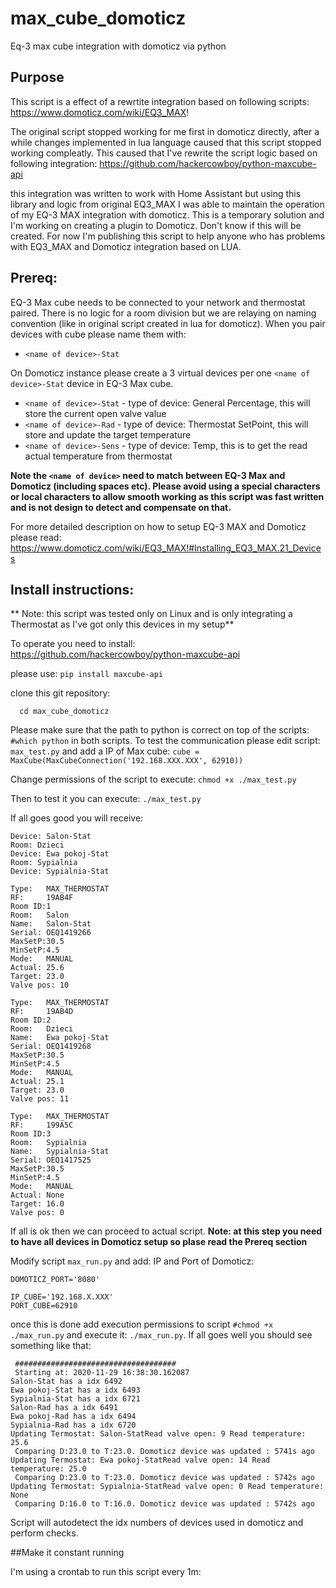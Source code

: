 # max_cube_domoticz
Eq-3 max cube integration with domoticz via python

## Purpose

This script is a effect of a rewrtite integration based on following scripts: 
https://www.domoticz.com/wiki/EQ3_MAX!

The original script stopped working for me first in domoticz directly, after a while changes implemented in lua language caused that this script stopped working compleatly. 
This caused that I've rewrite the script logic based on following integration: 
https://github.com/hackercowboy/python-maxcube-api

this integration was written to work with Home Assistant but using this library and logic from original EQ3_MAX I was able to maintain the operation of my EQ-3 MAX integration with domoticz. This is a temporary solution and I'm working on creating a plugin to Domoticz. Don't know if this will be created. For now I'm publishing this script to help anyone who has problems with EQ3_MAX and Domoticz integration based on LUA. 

## Prereq: 

EQ-3 Max cube needs to be connected to your network and thermostat paired. There is no logic for a room division but we are relaying on naming convention (like in original script created in lua for domoticz). When you pair devices with cube please name them with:<br />
- `<name of device>-Stat`<br />

On Domoticz instance please create a 3 virtual devices per one `<name of device>-Stat` device in EQ-3 Max cube. <br />

- `<name of device>-Stat` - type of device: General Percentage, this will store the current open valve value <br />
- `<name of device>-Rad`  - type of device: Thermostat SetPoint, this will store and update the target temperature <br />
- `<name of device>-Sens` - type of device: Temp, this is to get the read actual temperature from thermostat <br />

**Note the `<name of device>` need to match between EQ-3 Max and Domoticz (including spaces etc). Please avoid using a special characters or local characters to allow smooth working as this script was fast written and is not design to detect and compensate on that.**

For more detailed description on how to setup EQ-3 MAX and Domoticz please read:  <br />
https://www.domoticz.com/wiki/EQ3_MAX!#Installing_EQ3_MAX.21_Devices

## Install instructions: 

** Note: this script was tested only on Linux and is only integrating a Thermostat as I've got only this devices in my setup** <br />

To operate you need to install: <br />
https://github.com/hackercowboy/python-maxcube-api <br />

please use: 
``` pip install maxcube-api ```

clone this git repository: 
``` git clone 
  cd max_cube_domoticz
  ```

Please make sure that the path to python is correct on top of the scripts:
``` #which python ``` in both scripts. 
To test the communication please edit script: ``` max_test.py ``` and add a IP of Max cube: 
``` cube = MaxCube(MaxCubeConnection('192.168.XXX.XXX', 62910)) ```

Change permissions of the script to execute: 
``` chmod +x ./max_test.py ```

Then to test it you can execute: 
``` ./max_test.py ```

If all goes good you will receive: 
```Room: Salon
Device: Salon-Stat
Room: Dzieci
Device: Ewa pokoj-Stat
Room: Sypialnia
Device: Sypialnia-Stat

Type:   MAX_THERMOSTAT
RF:     19AB4F
Room ID:1
Room:   Salon
Name:   Salon-Stat
Serial: OEQ1419266
MaxSetP:30.5
MinSetP:4.5
Mode:   MANUAL
Actual: 25.6
Target: 23.0
Valve pos: 10

Type:   MAX_THERMOSTAT
RF:     19AB4D
Room ID:2
Room:   Dzieci
Name:   Ewa pokoj-Stat
Serial: OEQ1419268
MaxSetP:30.5
MinSetP:4.5
Mode:   MANUAL
Actual: 25.1
Target: 23.0
Valve pos: 11

Type:   MAX_THERMOSTAT
RF:     199A5C
Room ID:3
Room:   Sypialnia
Name:   Sypialnia-Stat
Serial: OEQ1417525
MaxSetP:30.5
MinSetP:4.5
Mode:   MANUAL
Actual: None
Target: 16.0
Valve pos: 0
```
If all is ok then we can proceed to actual script. **Note: at this step you need to have all devices in Domoticz setup so plase read the Prereq section**

Modify script ```max_run.py``` and add: 
IP and Port of Domoticz: 
```DOMOTICZ_IP='192.168.XXX.XXX'
DOMOTICZ_PORT='8080'

IP_CUBE='192.168.X.XXX'
PORT_CUBE=62910
```
once this is done add execution permissions to script ```#chmod +x ./max_run.py``` and execute it: ```./max_run.py```. If all goes well you should see something like that: 
```$ ./max_run.py
 ####################################
 Starting at: 2020-11-29 16:38:30.162087
Salon-Stat has a idx 6492
Ewa pokoj-Stat has a idx 6493
Sypialnia-Stat has a idx 6721
Salon-Rad has a idx 6491
Ewa pokoj-Rad has a idx 6494
Sypialnia-Rad has a idx 6720
Updating Termostat: Salon-StatRead valve open: 9 Read temperature: 25.6
 Comparing D:23.0 to T:23.0. Domoticz device was updated : 5741s ago
Updating Termostat: Ewa pokoj-StatRead valve open: 14 Read temperature: 25.0
 Comparing D:23.0 to T:23.0. Domoticz device was updated : 5742s ago
Updating Termostat: Sypialnia-StatRead valve open: 0 Read temperature: None
 Comparing D:16.0 to T:16.0. Domoticz device was updated : 5742s ago
```

Script will autodetect the idx numbers of devices used in domoticz and perform checks. 

##Make it constant running 

I'm using a crontab to run this script every 1m: 
